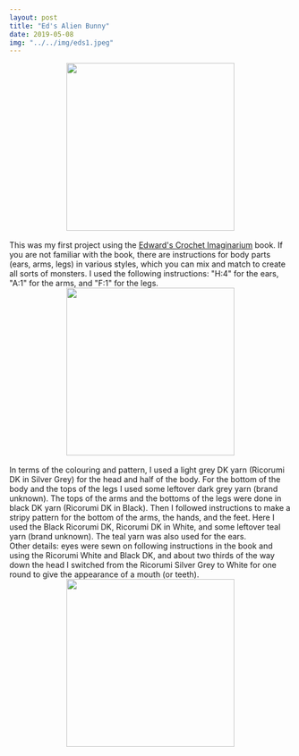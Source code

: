 ```yaml
---
layout: post
title: "Ed's Alien Bunny"
date: 2019-05-08
img: "../../img/eds1.jpeg"
---
```

<div style="text-align: center"><img src="../../../img/eds1.jpeg" width="300"></div>
<br>
This was my first project using the <a href="https://www.edwardscrochet.com/Article_Pages_imaginarium.aspx" target="_blank">Edward's Crochet Imaginarium</a> book. If you are not familiar with the book, there are instructions for body parts (ears, arms, legs) in various styles, which you can mix and match to create all sorts of monsters. I used the following instructions: "H:4" for the ears, "A:1" for the arms, and "F:1" for the legs.
<div style="text-align: center"><img src="../../../img/eds3.jpeg" class="rotate90" width="300"></div>
<br>
In terms of the colouring and pattern, I used a light grey DK yarn (Ricorumi DK in Silver Grey) for the head and half of the body. For the bottom of the body and the tops of the legs I used some leftover dark grey yarn (brand unknown). The tops of the arms and the bottoms of the legs were done in black DK yarn (Ricorumi DK in Black). Then I followed instructions to make a stripy pattern for the bottom of the arms, the hands, and the feet. Here I used the Black Ricorumi DK, Ricorumi DK in White, and some leftover teal yarn (brand unknown). The teal yarn was also used for the ears.
<br>
Other details: eyes were sewn on following instructions in the book and using the Ricorumi White and Black DK, and about two thirds of the way down the head I switched from the Ricorumi Silver Grey to White for one round to give the appearance of a mouth (or teeth).
<div style="text-align: center"><img src="../../../img/eds2.jpeg" class="rotate90" width="300"></div>
